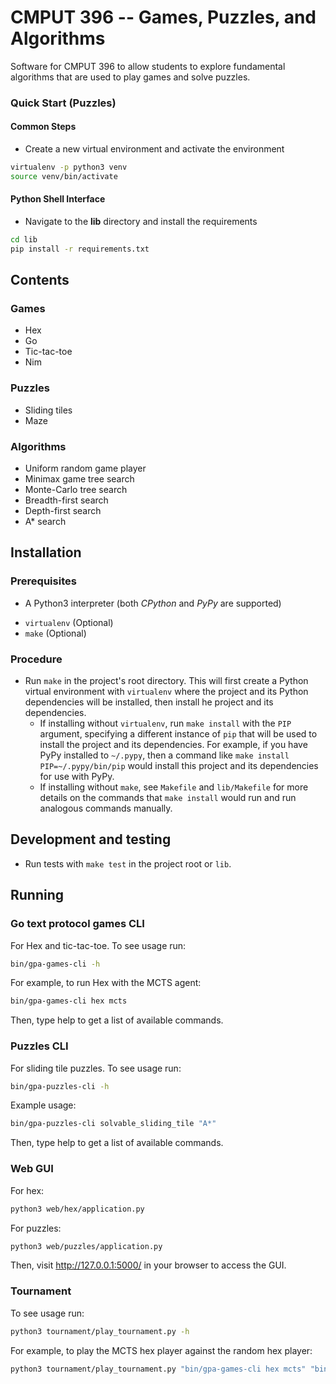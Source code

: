 # CMPUT 396 -- Games, Puzzles, and Algorithms

Software for CMPUT 396 to allow students to explore fundamental algorithms
that are used to play games and solve puzzles.


### Quick Start (Puzzles)

#### Common Steps

* Create a new virtual environment and activate the environment
```bash
virtualenv -p python3 venv
source venv/bin/activate
```

#### Python Shell Interface

* Navigate to the **lib** directory and install the requirements
```bash
cd lib
pip install -r requirements.txt
```

## Contents

### Games


- Hex
- Go
- Tic-tac-toe
- Nim


### Puzzles

- Sliding tiles
- Maze


### Algorithms

- Uniform random game player
- Minimax game tree search
- Monte-Carlo tree search
- Breadth-first search
- Depth-first search
- A* search


## Installation

### Prerequisites

- A Python3 interpreter (both *CPython* and *PyPy* are supported)
<!-- TODO - FFI (`libffi-dev`)? -->
- `virtualenv` (Optional)
- `make` (Optional)


### Procedure

- Run `make` in the project's root directory. This will first create a Python virtual environment with `virtualenv` where the project and its Python dependencies will be installed, then install he project and its dependencies.
    - If installing without `virtualenv`, run `make install` with the `PIP` argument, specifying a different instance of `pip` that will be used to install the project and its dependencies. For example, if you have PyPy installed to `~/.pypy`, then a command like `make install PIP=~/.pypy/bin/pip` would install this project and its dependencies for use with PyPy.
    - If installing without `make`, see `Makefile` and `lib/Makefile` for more details on the commands that `make install` would run and run analogous commands manually.

<!-- TODO How does this procedure change for Windows users? -->
<!-- TODO CFFI? -->


## Development and testing

- Run tests with `make test` in the project root or `lib`.


## Running

### Go text protocol games CLI

For Hex and tic-tac-toe. To see usage run:

```bash
bin/gpa-games-cli -h
```

For example, to run Hex with the MCTS agent:

```bash
bin/gpa-games-cli hex mcts
```

Then, type help to get a list of available commands.

### Puzzles CLI

For sliding tile puzzles. To see usage run:

```bash
bin/gpa-puzzles-cli -h
```

Example usage:

```bash
bin/gpa-puzzles-cli solvable_sliding_tile "A*"
```

Then, type help to get a list of available commands.

### Web GUI

For hex:
```bash
python3 web/hex/application.py
```

For puzzles:
```bash
python3 web/puzzles/application.py
```

Then, visit http://127.0.0.1:5000/ in your browser to access the GUI.

### Tournament

To see usage run:
```bash
python3 tournament/play_tournament.py -h
```

For example, to play the MCTS hex player against the random hex player:

```bash
python3 tournament/play_tournament.py "bin/gpa-games-cli hex mcts" "bin/gpa-games-cli hex random"
```
